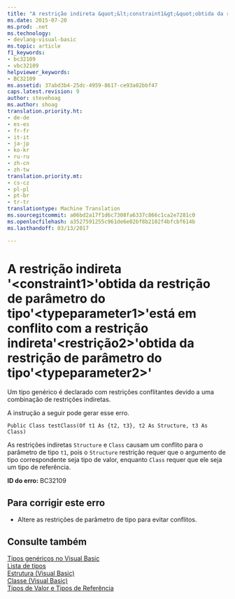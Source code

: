 ```yaml
---
title: "A restrição indireta &quot;&lt;constraint1&gt;&quot;obtida da restrição de parâmetro do tipo&quot;&lt;typeparameter1&gt;&quot;está em conflito com a restrição indireta&quot;&lt;restrição2&gt;&quot;obtida da restrição de parâmetro do tipo&quot;&lt;typeparameter2&gt;&quot; | Documentos do Microsoft"
ms.date: 2015-07-20
ms.prod: .net
ms.technology:
- devlang-visual-basic
ms.topic: article
f1_keywords:
- bc32109
- vbc32109
helpviewer_keywords:
- BC32109
ms.assetid: 37abd3b4-25dc-4959-8617-ce93a02bbf47
caps.latest.revision: 9
author: stevehoag
ms.author: shoag
translation.priority.ht:
- de-de
- es-es
- fr-fr
- it-it
- ja-jp
- ko-kr
- ru-ru
- zh-cn
- zh-tw
translation.priority.mt:
- cs-cz
- pl-pl
- pt-br
- tr-tr
translationtype: Machine Translation
ms.sourcegitcommit: a06bd2a17f1d6c7308fa6337c866c1ca2e7281c0
ms.openlocfilehash: a3527591255c961de6e02bf8b2102f4bfcbf614b
ms.lasthandoff: 03/13/2017

---
```

# <a name="indirect-constraint-39ltconstraint1gt39-obtained-from-the-type-parameter-constraint-39lttypeparameter1gt39-conflicts-with-the-indirect-constraint-39ltconstraint2gt39-obtained-from-the-type-parameter-constraint-39lttypeparameter2gt39"></a>A restrição indireta '&lt;constraint1&gt;'obtida da restrição de parâmetro do tipo'&lt;typeparameter1&gt;'está em conflito com a restrição indireta'&lt;restrição2&gt;'obtida da restrição de parâmetro do tipo'&lt;typeparameter2&gt;'
Um tipo genérico é declarado com restrições conflitantes devido a uma combinação de restrições indiretas.  
  
 A instrução a seguir pode gerar esse erro.  
  
```  
Public Class testClass(Of t1 As {t2, t3}, t2 As Structure, t3 As Class)  
```  
  
 As restrições indiretas `Structure` e `Class` causam um conflito para o parâmetro de tipo `t1`, pois o `Structure` restrição requer que o argumento de tipo correspondente seja tipo de valor, enquanto `Class` requer que ele seja um tipo de referência.  
  
 **ID do erro:** BC32109  
  
## <a name="to-correct-this-error"></a>Para corrigir este erro  
  
-   Altere as restrições de parâmetro de tipo para evitar conflitos.  
  
## <a name="see-also"></a>Consulte também  
 [Tipos genéricos no Visual Basic](../../visual-basic/programming-guide/language-features/data-types/generic-types.md)   
 [Lista de tipos](../../visual-basic/language-reference/statements/type-list.md)   
 [Estrutura (Visual Basic)](http://msdn.microsoft.com/en-us/263ce115-ac36-4c05-8cb7-0e0eead5c6d0)   
 [Classe (Visual Basic)](http://msdn.microsoft.com/en-us/0777c6e6-46bc-451b-ad70-57b49d4ef4f7)   
 [Tipos de Valor e Tipos de Referência](../../visual-basic/programming-guide/language-features/data-types/value-types-and-reference-types.md)
